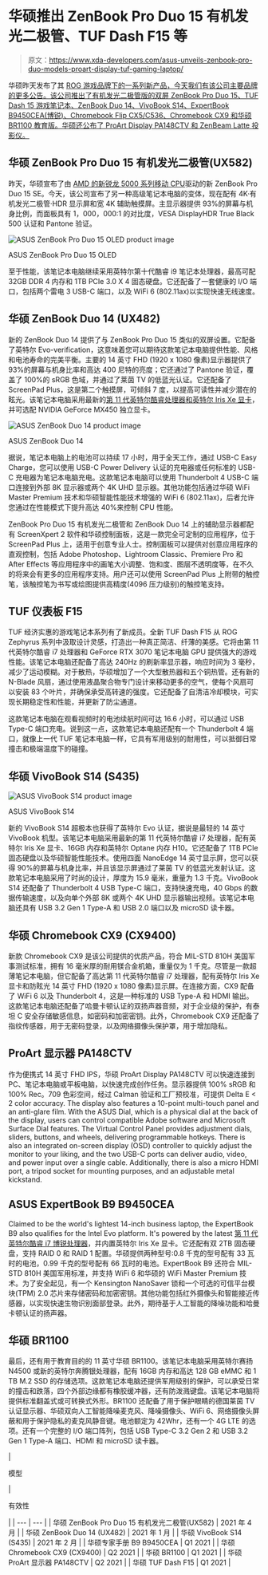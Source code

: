 # 华硕推出 ZenBook Pro Duo 15 有机发光二极管、TUF Dash F15 等

> 原文：<https://www.xda-developers.com/asus-unveils-zenbook-pro-duo-models-proart-display-tuf-gaming-laptop/>

华硕昨天发布了其 [ROG 游戏品牌下的一系列新产品，今天我们有该公司主要品牌的更多公告。该公司推出了有机发光二极管版的双屏 ZenBook Pro Duo 15、TUF Dash 15 游戏笔记本、ZenBook Duo 14、VivoBook S14、ExpertBook B9450CEA(博锐)、Chromebook Flip CX5/C536、Chromebook CX9 和华硕 BR1100 教育版。华硕还公布了 ProArt Display PA148CTV 和 ZenBeam Latte 投影仪。](https://www.xda-developers.com/asus-rog-strix-zephyrus-gaming-laptops-13-flow-x13-launch-ces-2021/)

## 华硕 ZenBook Pro Duo 15 有机发光二极管(UX582)

昨天，华硕宣布了由 [AMD 的新锐龙 5000 系列移动 CPU](https://www.xda-developers.com/best-amd-ryzen-laptops/)驱动的新 ZenBook Pro Duo 15 SE。今天，该公司宣布了另一种高级笔记本电脑的变体，现在配有 4K·有机发光二极管·HDR 显示屏和宽 4K 辅助触摸屏。主显示器提供 93%的屏幕与机身比例，而面板具有 1，000，000:1 的对比度，VESA DisplayHDR True Black 500 认证和 Pantone 验证。

 <picture>![ASUS ZenBook Pro Duo 15 OLED product image](img/62d8a6d297c918073e2076da29031804.png)</picture> 

ASUS ZenBook Pro Duo 15 OLED

至于性能，该笔记本电脑继续采用英特尔第十代酷睿 i9 笔记本处理器，最高可配 32GB DDR 4 内存和 1TB PCIe 3.0 X 4 固态硬盘。它还配备了一套健康的 I/O 端口，包括两个雷电 3 USB-C 端口，以及 WiFi 6 (802.11ax)以实现快速无线速度。

## 华硕 ZenBook Duo 14 (UX482)

新的 ZenBook Duo 14 提供了与 ZenBook Pro Duo 15 类似的双屏设置。它配备了英特尔 Evo-verification，这意味着您可以期待这款笔记本电脑提供性能、风格和电池寿命的完美平衡。主要的 14 英寸 FHD (1920 x 1080 像素)显示器提供了 93%的屏幕与机身比率和高达 400 尼特的亮度；它还通过了 Pantone 验证，覆盖了 100%的 sRGB 色域，并通过了莱茵 TV 的低蓝光认证。它还配备了 ScreenPad Plus，这是第二个触摸屏，可倾斜 7 度，以提高可读性并减少潜在的眩光。该笔记本电脑采用最新的[第 11 代英特尔酷睿处理器和英特尔 Iris Xe 显卡](https://www.xda-developers.com/intel-tiger-lake-11th-gen-core-i3-i5-i7-xe/)，并可选配 NVIDIA GeForce MX450 独立显卡。

 <picture>![ASUS ZenBook Duo 14 product image](img/d3da6a34d496dca2afe65a7aed22ac44.png)</picture> 

ASUS ZenBook Duo 14

据说，笔记本电脑上的电池可以持续 17 小时，用于全天工作，通过 USB-C Easy Charge，您可以使用 USB-C Power Delivery 认证的充电器或任何标准的 USB-C 充电器为笔记本电脑充电。这款笔记本电脑可以使用 Thunderbolt 4 USB-C 端口连接到外部 8K 显示器或两个 4K UHD 显示器。其他功能包括通过华硕 WiFi Master Premium 技术和华硕智能性能技术增强的 WiFi 6 (802.11ax)，后者允许您通过在性能模式下提升高达 40%来控制 CPU 性能。

ZenBook Pro Duo 15 有机发光二极管和 ZenBook Duo 14 上的辅助显示器都配有 ScreenXpert 2 软件和华硕控制面板，这是一款完全可定制的应用程序，位于 ScreenPad Plus 上，适用于创意专业人士。控制面板可以提供对创意应用程序的直观控制，包括 Adobe Photoshop、Lightroom Classic、Premiere Pro 和 After Effects 等应用程序中的画笔大小调整、饱和度、图层不透明度等，在不久的将来会有更多的应用程序支持。用户还可以使用 ScreenPad Plus 上附带的触控笔，该触控笔为书写或绘图提供高精度(4096 压力级别)的触控笔支持。

## TUF 仪表板 F15

TUF 经济实惠的游戏笔记本系列有了新成员。全新 TUF Dash F15 从 ROG Zephyrus 系列中汲取设计灵感，打造出一种真正简洁、纤薄的美感。它将由第 11 代英特尔酷睿 i7 处理器和 GeForce RTX 3070 笔记本电脑 GPU 提供强大的游戏性能。该笔记本电脑还配备了高达 240Hz 的刷新率显示器，响应时间为 3 毫秒，减少了运动模糊。对于散热，华硕增加了一个大型散热器和五个铜热管。还有新的 N-Blade 风扇，通过使用液晶聚合物专门设计来移动更多的空气，使每个风扇可以安装 83 个叶片，并确保承受高转速的强度。它还配备了自清洁冷却模块，可实现长期稳定性和性能，并更新了防尘通道。

这款笔记本电脑在观看视频时的电池续航时间可达 16.6 小时，可以通过 USB Type-C 端口充电。说到这一点，这款笔记本电脑还配有一个 Thunderbolt 4 端口，就像上一代 TUF 笔记本电脑一样，它具有军用级别的耐用性，可以抵御日常撞击和极端温度下的碰撞。

## 华硕 VivoBook S14 (S435)

 <picture>![ASUS VivoBook S14 product image](img/53fc7cba115f1b6648e0d6b7ada02180.png)</picture> 

ASUS VivoBook S14

新的 VivoBook S14 超极本也获得了英特尔 Evo 认证，据说是最轻的 14 英寸 VivoBook 机型。该笔记本电脑采用最新的第 11 代英特尔酷睿 i7 处理器，配有英特尔 Iris Xe 显卡、16GB 内存和英特尔 Optane 内存 H10。它还配备了 1TB PCIe 固态硬盘以及华硕智能性能技术。使用四面 NanoEdge 14 英寸显示屏，您可以获得 90%的屏幕与机身比率，并且该显示屏通过了莱茵 TV 的低蓝光发射认证。这款笔记本电脑采用了时尚的设计，厚度为 15.9 毫米，重量为 1.3 千克。VivoBook S14 还配备了 Thunderbolt 4 USB Type-C 端口，支持快速充电，40 Gbps 的数据传输速度，以及向单个外部 8K 或两个 4K UHD 显示器输出视频。该笔记本电脑还具有 USB 3.2 Gen 1 Type-A 和 USB 2.0 端口以及 microSD 读卡器。

## 华硕 Chromebook CX9 (CX9400)

新款 Chromebook CX9 是该公司提供的优质产品，符合 MIL-STD 810H 美国军事测试标准，拥有 16 毫米厚的耐用镁合金机箱，重量仅为 1 千克。尽管是一款超薄笔记本电脑，但它配备了高达第 11 代英特尔酷睿 i7 处理器，配有英特尔 Iris Xe 显卡和防眩光 14 英寸 FHD (1920 x 1080 像素)显示屏。在连接方面，CX9 配备了 WiFi 6 以及 Thunderbolt 4，这是一种标准的 USB Type-A 和 HDMI 输出。这款笔记本电脑还配备了哈曼卡顿认证的双扬声器音频，对于企业级的保护，有泰坦 C 安全存储敏感信息，如密码和加密密钥。此外，Chromebook CX9 还配备了指纹传感器，用于无密码登录，以及网络摄像头保护罩，用于增加隐私。

## ProArt 显示器 PA148CTV

作为便携式 14 英寸 FHD IPS，华硕 ProArt Display PA148CTV 可以快速连接到 PC、笔记本电脑或平板电脑，以快速完成创作任务。显示器提供 100% sRGB 和 100% Rec。709 色彩空间，经过 Calman 验证和工厂预校准，可提供 Delta E < 2 color accuracy. The display also features a 10-point multi-touch panel and an anti-glare film. With the ASUS Dial, which is a physical dial at the back of the display, users can control compatible Adobe software and Microsoft Surface Dial features. The Virtual Control Panel provides adjustment dials, sliders, buttons, and wheels, delivering programmable hotkeys. There is also an integrated on-screen display (OSD) controller to quickly adjust the monitor to your liking, and the two USB-C ports can deliver audio, video, and power input over a single cable. Additionally, there is also a micro HDMI port, a tripod socket for mounting purposes, and an adjustable metal kickstand.

## ASUS ExpertBook B9 B9450CEA

Claimed to be the world's lightest 14-inch business laptop, the ExpertBook B9 also qualifies for the Intel Evo platform. It's powered by the latest [第 11 代英特尔酷睿 i7 博锐处理器](https://www.xda-developers.com/intel-11th-gen-vpro-h-series-mobile-processors-launched/)，并内置英特尔 Iris Xe 显卡。它还配有双 2TB 固态硬盘，支持 RAID 0 和 RAID 1 配置。华硕提供两种型号:0.8 千克的型号配有 33 瓦时的电池，0.99 千克的型号配有 66 瓦时的电池。ExpertBook B9 还符合 MIL-STD 810H 美国军用标准，并支持 WiFi 6 和华硕的 WiFi Master Premium 技术。为了安全起见，有一个 Kensington NanoSaver 锁和一个可选的可信平台模块(TPM) 2.0 芯片来存储密码和加密密钥。其他功能包括红外摄像头和智能接近传感器，以实现快速生物识别面部登录。此外，期待基于人工智能的降噪功能和哈曼卡顿认证的扬声器。

## 华硕 BR1100

最后，还有用于教育目的的 11 英寸华硕 BR1100。该笔记本电脑采用英特尔赛扬 N4500 或新的英特尔奔腾银处理器，配有 16GB 内存和高达 128 GB eMMC 和 1 TB M.2 SSD 的存储选项。这款笔记本电脑还提供军用级别的保护，可以承受日常的撞击和跌落，四个外部边缘都有橡胶缓冲器，还有防泼溅键盘。该笔记本电脑将提供标准翻盖式或可转换式外形。BR1100 还配备了用于保护眼睛的德国莱茵 TV 认证显示器、华硕双向人工智能降噪麦克风、降噪摄像头、WiFi 6、网络摄像头屏蔽和用于保护隐私的麦克风静音键。电池额定为 42Whr，还有一个 4G LTE 的选项。还有一个完整的 I/O 端口阵列，包括 USB Type-C 3.2 Gen 2 和 USB 3.2 Gen 1 Type-A 端口、HDMI 和 microSD 读卡器。

| 

模型

 | 

有效性

 |
| --- | --- |
| 华硕 ZenBook Pro Duo 15 有机发光二极管(UX582) | 2021 年 4 月 |
| 华硕 ZenBook Duo 14 (UX482) | 2021 年 1 月 |
| 华硕 VivoBook S14 (S435) | 2021 年 2 月 |
| 华硕专家手册 B9 B9450CEA | Q1 2021 |
| 华硕 Chromebook CX9 (CX9400) | Q2 2021 |
| 华硕 BR1100 | Q1 2021 |
| 华硕 ProArt 显示器 PA148CTV | Q2 2021 |
| 华硕 TUF Dash F15 | Q1 2021 |